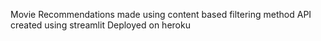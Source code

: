 Movie Recommendations made using content based filtering method
API created using streamlit
Deployed on heroku
